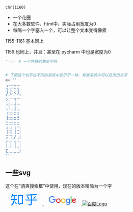 `chr(1160)`
- 一个花圈
- 在大多数软件、html中，实际占用宽度为0
- 每隔一个字塞入一个，可以让整个文本变得像雾


1155-1161 基本同上


1159 也同上，并且：甚至在 pycharm 中也是宽度为0




```python
'𓂺' # 一个特殊的象形字符


# 下面这个似乎在不同的系统中显示不一样，有些系统中可以显示出文字
a='''
⢠⠤⠴⠤⠤⠄
⣹⢸⢍⢉⢽⠄
⡜⡸⠔⠑⠜⡄
⡢⡂⠒⢲⠒⠂
⡠⡇⠤⢼⠤⠄
⢄⠇⣀⣸⣀⡀
⢰⣒⣒⣒⣲⠄
⢸⣒⣲⣒⣚⠄
⣑⣒⣺⣒⣒⡀
⢴⠤⡦⢰⠒⡆
⢸⠭⡇⢸⣉⡇
⡩⠉⢍⡜⢀⡇
⡖⢲⠒⢲⠒⡆
⡇⡸⠄⢸⣀⡇
⣏⣀⣀⣀⣀⡇
'''
```


## 一些svg

这个在“清爽搜索框”中使用，现在的版本精简为一个字

<a href="https://www.zhihu.com/people/guofei9987/answers/by_votes" aria-label="知乎" target="zhihu">
        <svg viewBox="0 0 200 91" width="117" height="38" aria-hidden="true" style="fill:#0084ff; height: 38px; width: 117px;"><g><path d="M53.29 80.035l7.32.002 2.41 8.24 13.128-8.24h15.477v-67.98H53.29v67.978zm7.79-60.598h22.756v53.22h-8.73l-8.718 5.473-1.587-5.46-3.72-.012v-53.22zM46.818 43.162h-16.35c.545-8.467.687-16.12.687-22.955h15.987s.615-7.05-2.68-6.97H16.807c1.09-4.1 2.46-8.332 4.1-12.708 0 0-7.523 0-10.085 6.74-1.06 2.78-4.128 13.48-9.592 24.41 1.84-.2 7.927-.37 11.512-6.94.66-1.84.785-2.08 1.605-4.54h9.02c0 3.28-.374 20.9-.526 22.95H6.51c-3.67 0-4.863 7.38-4.863 7.38H22.14C20.765 66.11 13.385 79.24 0 89.62c6.403 1.828 12.784-.29 15.937-3.094 0 0 7.182-6.53 11.12-21.64L43.92 85.18s2.473-8.402-.388-12.496c-2.37-2.788-8.768-10.33-11.496-13.064l-4.57 3.627c1.363-4.368 2.183-8.61 2.46-12.71H49.19s-.027-7.38-2.372-7.38zm128.752-.502c6.51-8.013 14.054-18.302 14.054-18.302s-5.827-4.625-8.556-1.27c-1.874 2.548-11.51 15.063-11.51 15.063l6.012 4.51zm-46.903-18.462c-2.814-2.577-8.096.667-8.096.667s12.35 17.2 12.85 17.953l6.08-4.29s-8.02-11.752-10.83-14.33zM199.99 46.5c-6.18 0-40.908.292-40.953.292v-31.56c1.503 0 3.882-.124 7.14-.376 12.773-.753 21.914-1.25 27.427-1.504 0 0 3.817-8.496-.185-10.45-.96-.37-7.24 1.43-7.24 1.43s-51.63 5.153-72.61 5.64c.5 2.756 2.38 5.336 4.93 6.11 4.16 1.087 7.09.53 15.36.277 7.76-.5 13.65-.76 17.66-.76v31.19h-41.71s.88 6.97 7.97 7.14h33.73v22.16c0 4.364-3.498 6.87-7.65 6.6-4.4.034-8.15-.36-13.027-.566.623 1.24 1.977 4.496 6.035 6.824 3.087 1.502 5.054 2.053 8.13 2.053 9.237 0 14.27-5.4 14.027-14.16V53.93h38.235c3.026 0 2.72-7.432 2.72-7.432z" fill-rule="evenodd"></path></g></svg>
</a>


<a href="https://www.google.com/" aria-label="google" target="google">
    <svg viewBox="0 0 600 210" width="117" height="38" xmlns="SVG namespace" >
    <g stroke-width="16" fill="none">
        <path d="M173 102a51 51 0 1 1-13-30m20 37h-53" stroke="#4a87ee"/>
        <circle cx="227" cy="128" r="32" stroke="#d83038"/>
        <circle cx="313" cy="128" r="32" stroke="#f4c022"/>
        <path d="M401 160a31 31 0 1 1 0-61m-4 0a24 29 0 1 1 0 61m26-67v79m-1-12a20 20 0 1 1-52 17" stroke="#4a87ee"/>
        <path stroke="#4ab95a" d="M449 51v115"/>
        <path d="M529 118a30 30 0 1 0-2 24m5-32l-62 28" stroke="#d83038"/>
    </g>
    </svg>
</a>


<a href="http://www.baidu.com" aria-label="百度" target="baidu">
    <img src="http://www.baidu.com/img/baidu_jgylogo3.gif" alt="百度Logo" />
</a>